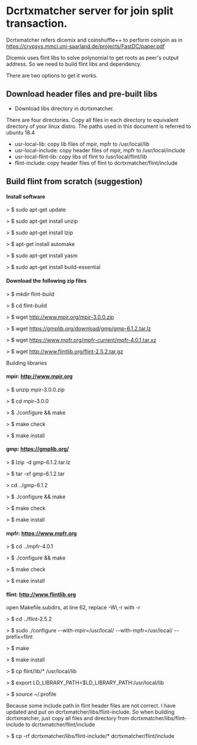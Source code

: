 
# Dcrtxmatcher server for join split transaction.

Dcrtxmatcher refers dicemix and coinshuffle++ to perform coinjoin as in https://crypsys.mmci.uni-saarland.de/projects/FastDC/paper.pdf

Dicemix uses flint libs to solve polynomial to get roots as peer's output address. So we need to build flint libs and dependency.

There are two options to get it works.

## Download header files and pre-built libs

- Download libs directory in dcrtxmatcher.

There are four directories. Copy all files in each directory to equivalent directory of your linux distro.
The paths used in this document is referred to ubuntu 18.4

- usr-local-lib: copy lib files of mpir, mpfr to /usr/local/lib
- usr-local-include: copy header files of mpir, mpfr to /usr/local/include
- usr-local-flint-lib: copy libs of flint to /usr/local/flint/lib
- flint-include: copy header files of flint to dcrtxmatcher/flint/include

## Build flint from scratch (suggestion)

#### Install software

\> $ sudo apt-get update

\> $ sudo apt-get install unzip

\> $ sudo apt-get install lzip

\> $ apt-get install automake

\> $ sudo apt-get install yasm

\> $ sudo apt-get install build-essential

#### Download the following zip files

\> $ mkdir flint-build

\> $ cd flint-build

\> $ wget http://www.mpir.org/mpir-3.0.0.zip 

\> $ wget https://gmplib.org/download/gmp/gmp-6.1.2.tar.lz

\> $ wget https://www.mpfr.org/mpfr-current/mpfr-4.0.1.tar.xz

\> $ wget http://www.flintlib.org/flint-2.5.2.tar.gz

Building libraries

#### mpir: http://www.mpir.org

\> $ unzip mpir-3.0.0.zip

\> $ cd mpir-3.0.0

\> $ ./configure && make

\> $ make check

\> $ make install

#### gmp: https://gmplib.org/

\> $ lzip -d gmp-6.1.2.tar.lz 
  
\> $ tar -xf gmp-6.1.2.tar

\> cd ../gmp-6.1.2

\> $ ./configure && make

\> $ make check

\> $ make install

#### mpfr: https://www.mpfr.org

\> $ cd ../mpfr-4.0.1

\> $ ./configure && make

\> $ make check

\> $ make install

#### flint: http://www.flintlib.org

open Makefile.subdirs, at line 62, replace -Wl,-r with -r 

\> $ cd ../flint-2.5.2

\> $ sudo ./configure --with-mpir=/usr/local/ --with-mpfr=/usr/local/ --prefix=flint

\> $ make

\> $ make install

\> $ cp flint/lib/* /usr/local/lib

\> $ export LD_LIBRARY_PATH=$LD_LIBRARY_PATH:/usr/local/lib

\> $ source ~/.profile

Because some include path in flint header files are not correct. I have updated and put on dcrtxmatcher/libs/flint-include.
So when building dcrtxmatcher, just copy all files and directory from dcrtxmatcher/libs/flint-include to dcrtxmatcher/flint/include

\> $ cp -rf dcrtxmatcher/libs/flint-include/* dcrtxmatcher/flint/include


